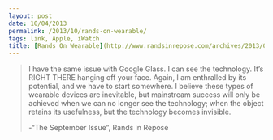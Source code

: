 ```yaml
---
layout: post
date: 10/04/2013
permalink: /2013/10/rands-on-wearable/
tags: link, Apple, iWatch
title: [Rands On Wearable](http://www.randsinrepose.com/archives/2013/09/16/the_september_issue.html)
---
```


<blockquote>
<p>I have the same issue with Google Glass. I can see the technology. It’s RIGHT THERE hanging off your face. Again, I am enthralled by its potential, and we have to start somewhere. I believe these types of wearable devices are inevitable, but mainstream success will only be achieved when we can no longer see the technology; when the object retains its usefulness, but the technology becomes invisible.</p>
<p>-&#8220;The September Issue&#8221;, Rands in Repose </p>
</blockquote>